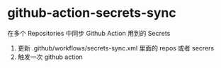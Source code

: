 # github-action-secrets-sync

在多个 Repositories 中同步 Github Action 用到的 Secrets

1. 更新 .github/workflows/secrets-sync.xml 里面的 repos 或者 secrers
2. 触发一次 github action
